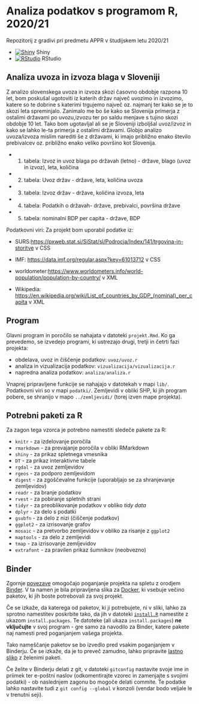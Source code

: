 # Analiza podatkov s programom R, 2020/21

Repozitorij z gradivi pri predmetu APPR v študijskem letu 2020/21

* [![Shiny](http://mybinder.org/badge.svg)](http://mybinder.org/v2/gh/jasapozne/APPR-2020-21/master?urlpath=shiny/APPR-2020-21/projekt.Rmd) Shiny
* [![RStudio](http://mybinder.org/badge.svg)](http://mybinder.org/v2/gh/jasapozne/APPR-2020-21/master?urlpath=rstudio) RStudio

## Analiza uvoza in izvoza blaga v Sloveniji

Z analizo slovenskega uvoza in izvoza skozi časovno obdobje razpona 10 let, bom poskušal ugotoviti iz katerih držav največ uvozimo in izvozimo, katere so te dobrine s katerimi trgujemo največ oz. najmanj ter kako se je to skozi leta spreminjalo. 
Zanimalo me bo še kako se Slovenija primerja z ostalimi državami po uvozu,izvozu ter po saldu menjave s tujino skozi obdobje 10 let. Tako bom ugotavljal ali se je Sloveniji izboljšal uvoz/izvoz in kako se lahko le-ta primerja z ostalimi državami. Globjo analizo uvoza/izvoza mislim narediti še z državami, ki imajo približno enako število prebivalcev oz. približno enako veliko površino kot Slovenija. 




- 1. tabela: Izvoz in uvoz blaga po državah (letno) - države, blago (uvoz in izvoz), leta, količina

- 2. tabela: Uvoz držav  - države, leta, količina uvoza

- 3. tabela: Izvoz držav - države, količina izvoza, leta

- 4. tabela: Podatkih o državah- države, prebivalci, površina države

- 5. tabela: nominalni BDP per capita - države, BDP

Podatkovni viri:
Za projekt bom uporabil podatke iz:
- SURS:https://pxweb.stat.si/SiStat/sl/Podrocja/Index/141/trgovina-in-storitve v CSS

- IMF: https://data.imf.org/regular.aspx?key=61013712 v CSS

- worldometer:https://www.worldometers.info/world-population/population-by-country/ v XML

- Wikipedia: https://en.wikipedia.org/wiki/List_of_countries_by_GDP_(nominal)_per_capita v XML

## Program

Glavni program in poročilo se nahajata v datoteki `projekt.Rmd`.
Ko ga prevedemo, se izvedejo programi, ki ustrezajo drugi, tretji in četrti fazi projekta:

* obdelava, uvoz in čiščenje podatkov: `uvoz/uvoz.r`
* analiza in vizualizacija podatkov: `vizualizacija/vizualizacija.r`
* napredna analiza podatkov: `analiza/analiza.r`

Vnaprej pripravljene funkcije se nahajajo v datotekah v mapi `lib/`.
Podatkovni viri so v mapi `podatki/`.
Zemljevidi v obliki SHP, ki jih program pobere,
se shranijo v mapo `../zemljevidi/` (torej izven mape projekta).

## Potrebni paketi za R

Za zagon tega vzorca je potrebno namestiti sledeče pakete za R:

* `knitr` - za izdelovanje poročila
* `rmarkdown` - za prevajanje poročila v obliki RMarkdown
* `shiny` - za prikaz spletnega vmesnika
* `DT` - za prikaz interaktivne tabele
* `rgdal` - za uvoz zemljevidov
* `rgeos` - za podporo zemljevidom
* `digest` - za zgoščevalne funkcije (uporabljajo se za shranjevanje zemljevidov)
* `readr` - za branje podatkov
* `rvest` - za pobiranje spletnih strani
* `tidyr` - za preoblikovanje podatkov v obliko *tidy data*
* `dplyr` - za delo s podatki
* `gsubfn` - za delo z nizi (čiščenje podatkov)
* `ggplot2` - za izrisovanje grafov
* `mosaic` - za pretvorbo zemljevidov v obliko za risanje z `ggplot2`
* `maptools` - za delo z zemljevidi
* `tmap` - za izrisovanje zemljevidov
* `extrafont` - za pravilen prikaz šumnikov (neobvezno)

## Binder

Zgornje [povezave](#analiza-podatkov-s-programom-r-202021)
omogočajo poganjanje projekta na spletu z orodjem [Binder](https://mybinder.org/).
V ta namen je bila pripravljena slika za [Docker](https://www.docker.com/),
ki vsebuje večino paketov, ki jih boste potrebovali za svoj projekt.

Če se izkaže, da katerega od paketov, ki ji potrebujete, ni v sliki,
lahko za sprotno namestitev poskrbite tako,
da jih v datoteki [`install.R`](install.R) namestite z ukazom `install.packages`.
Te datoteke (ali ukaza `install.packages`) **ne vključujte** v svoj program -
gre samo za navodilo za Binder, katere pakete naj namesti pred poganjanjem vašega projekta.

Tako nameščanje paketov se bo izvedlo pred vsakim poganjanjem v Binderju.
Če se izkaže, da je to preveč zamudno,
lahko pripravite [lastno sliko](https://github.com/jaanos/APPR-docker) z želenimi paketi.

Če želite v Binderju delati z git,
v datoteki `gitconfig` nastavite svoje ime in priimek ter e-poštni naslov
(odkomentirajte vzorec in zamenjajte s svojimi podatki) -
ob naslednjem zagonu bo mogoče delati commite.
Te podatke lahko nastavite tudi z `git config --global` v konzoli
(vendar bodo veljale le v trenutni seji).
